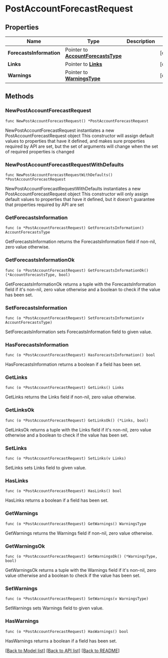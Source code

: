# PostAccountForecastRequest

## Properties

Name | Type | Description | Notes
------------ | ------------- | ------------- | -------------
**ForecastsInformation** | Pointer to [**AccountForecastsType**](AccountForecastsType.md) |  | [optional] 
**Links** | Pointer to [**Links**](Links.md) |  | [optional] 
**Warnings** | Pointer to [**WarningsType**](WarningsType.md) |  | [optional] 

## Methods

### NewPostAccountForecastRequest

`func NewPostAccountForecastRequest() *PostAccountForecastRequest`

NewPostAccountForecastRequest instantiates a new PostAccountForecastRequest object
This constructor will assign default values to properties that have it defined,
and makes sure properties required by API are set, but the set of arguments
will change when the set of required properties is changed

### NewPostAccountForecastRequestWithDefaults

`func NewPostAccountForecastRequestWithDefaults() *PostAccountForecastRequest`

NewPostAccountForecastRequestWithDefaults instantiates a new PostAccountForecastRequest object
This constructor will only assign default values to properties that have it defined,
but it doesn't guarantee that properties required by API are set

### GetForecastsInformation

`func (o *PostAccountForecastRequest) GetForecastsInformation() AccountForecastsType`

GetForecastsInformation returns the ForecastsInformation field if non-nil, zero value otherwise.

### GetForecastsInformationOk

`func (o *PostAccountForecastRequest) GetForecastsInformationOk() (*AccountForecastsType, bool)`

GetForecastsInformationOk returns a tuple with the ForecastsInformation field if it's non-nil, zero value otherwise
and a boolean to check if the value has been set.

### SetForecastsInformation

`func (o *PostAccountForecastRequest) SetForecastsInformation(v AccountForecastsType)`

SetForecastsInformation sets ForecastsInformation field to given value.

### HasForecastsInformation

`func (o *PostAccountForecastRequest) HasForecastsInformation() bool`

HasForecastsInformation returns a boolean if a field has been set.

### GetLinks

`func (o *PostAccountForecastRequest) GetLinks() Links`

GetLinks returns the Links field if non-nil, zero value otherwise.

### GetLinksOk

`func (o *PostAccountForecastRequest) GetLinksOk() (*Links, bool)`

GetLinksOk returns a tuple with the Links field if it's non-nil, zero value otherwise
and a boolean to check if the value has been set.

### SetLinks

`func (o *PostAccountForecastRequest) SetLinks(v Links)`

SetLinks sets Links field to given value.

### HasLinks

`func (o *PostAccountForecastRequest) HasLinks() bool`

HasLinks returns a boolean if a field has been set.

### GetWarnings

`func (o *PostAccountForecastRequest) GetWarnings() WarningsType`

GetWarnings returns the Warnings field if non-nil, zero value otherwise.

### GetWarningsOk

`func (o *PostAccountForecastRequest) GetWarningsOk() (*WarningsType, bool)`

GetWarningsOk returns a tuple with the Warnings field if it's non-nil, zero value otherwise
and a boolean to check if the value has been set.

### SetWarnings

`func (o *PostAccountForecastRequest) SetWarnings(v WarningsType)`

SetWarnings sets Warnings field to given value.

### HasWarnings

`func (o *PostAccountForecastRequest) HasWarnings() bool`

HasWarnings returns a boolean if a field has been set.


[[Back to Model list]](../README.md#documentation-for-models) [[Back to API list]](../README.md#documentation-for-api-endpoints) [[Back to README]](../README.md)


